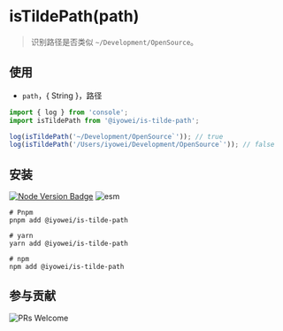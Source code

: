 # isTildePath(path)

> 识别路径是否类似 `~/Development/OpenSource`。

## 使用

- `path`，{ String }，路径

```js
import { log } from 'console';
import isTildePath from '@iyowei/is-tilde-path';

log(isTildePath('~/Development/OpenSource`')); // true
log(isTildePath('/Users/iyowei/Development/OpenSource`')); // false
```

## 安装

[![Node Version Badge][node version badge]][download node.js] ![esm][esm]

```shell
# Pnpm
pnpm add @iyowei/is-tilde-path

# yarn
yarn add @iyowei/is-tilde-path

# npm
npm add @iyowei/is-tilde-path
```

## 参与贡献

![PRs Welcome][prs welcome badge]



[esm]: https://img.shields.io/badge/ESM-brightgreen?style=flat
[node version badge]: https://img.shields.io/badge/node.js-%3E%3D12.20.0-brightgreen?style=flat&logo=Node.js
[download node.js]: https://nodejs.org/en/download/
[prs welcome badge]: https://img.shields.io/badge/PRs-welcome-brightgreen.svg?style=flat